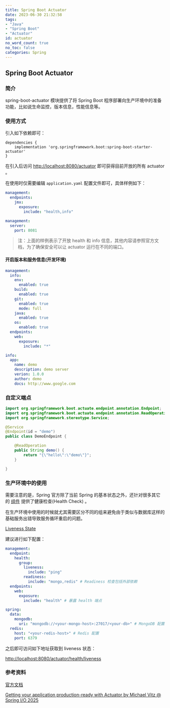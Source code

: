 ```yaml
---
title: Spring Boot Actuator
date: 2023-06-30 21:32:58
tags:
- "Java"
- "Spring Boot"
- "Actuator"
id: actuator 
no_word_count: true
no_toc: false
categories: Spring
---
```


## Spring Boot Actuator

### 简介

spring-boot-actuator 模块提供了将 Spring Boot 程序部署向生产环境中的准备功能，比如说生命监控，版本信息，性能信息等。

### 使用方式

引入如下依赖即可：

```grovvy
dependencies {
    implementation 'org.springframework.boot:spring-boot-starter-actuator'
}
```

在引入后访问 [http://localhost:8080/actuator](http://localhost:8080/actuator) 即可获得目前开放的所有 actuator 。

在使用时仅需要编辑 `application.yaml` 配置文件即可，具体样例如下： 

```yaml
management:
  endpoints:
    jmx:
      exposure:
        include: "health,info"

management:
  server:
    port: 8081
```

> 注：上面的样例表示了开放 health 和 info 信息，其他内容请参照官方文档，为了确保安全可以让 actuator 运行在不同的端口。

#### 开启版本和服务信息(开发环境)

```yaml
management:
  info:
    env:
      enabled: true
    build:
      enabled: true
    git:
      enabled: true
      mode: full
    java:
      enabled: true
    os:
      enabled: true
  endpoints:
    web:
      exposure:
        include: "*"

info:
  app:
    name: demo
    description: demo server
    verion: 1.0.0
    author: demo
    docs: http://www.google.com
```

### 自定义端点

```java
import org.springframework.boot.actuate.endpoint.annotation.Endpoint;
import org.springframework.boot.actuate.endpoint.annotation.ReadOperation;
import org.springframework.stereotype.Service;

@Service
@Endpoint(id = "demo")
public class DemoEndpoint {

    @ReadOperation
    public String demo() {
        return "{\"hello\":\"demo\"}";
    }

}
```

### 生产环境中的使用

需要注意的是，Spring 官方除了当前 Spring 的基本状态之外，还针对很多其它的 [组件](https://docs.spring.io/spring-boot/reference/actuator/endpoints.html#actuator.endpoints.health.auto-configured-health-indicators) 提供了健康检查(Health Check) 。

在生产环境中使用的时候就尤其需要区分不同的组来避免由于类似与数据库这样的基础服务出错导致服务循环重启的问题。

[Liveness State](https://docs.spring.io/spring-boot/reference/features/spring-application.html#features.spring-application.application-availability.liveness)

建议进行如下配置：

```yaml
management:
  endpoint:
    health:
      group:
        liveness:
          include: "ping"
        readiness:
          include: "mongo,redis" # Readiness 检查包括外部依赖
  endpoints:
    web:
      exposure:
        include: "health" # 暴露 health 端点

spring:
  data:
    mongodb:
      uri: "mongodb://<your-mongo-host>:27017/<your-db>" # MongoDB 配置
  redis:
    host: "<your-redis-host>" # Redis 配置
    port: 6379
```

之后即可访问如下地址获取到 liveness 状态：

[http://localhost:8080/actuator/health/liveness](http://localhost:8080/actuator/health/liveness)

### 参考资料

[官方文档](https://docs.spring.io/spring-boot/docs/current/reference/html/actuator.html)

[Getting your application production-ready with Actuator by Michael Vitz @ Spring I/O 2025](https://www.youtube.com/watch?v=mqhxDDee4Vg)
